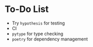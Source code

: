 To-Do List
==========
* Try `hypothesis` for testing
* CI
* `pytype` for type checking
* `poetry` for dependency management
